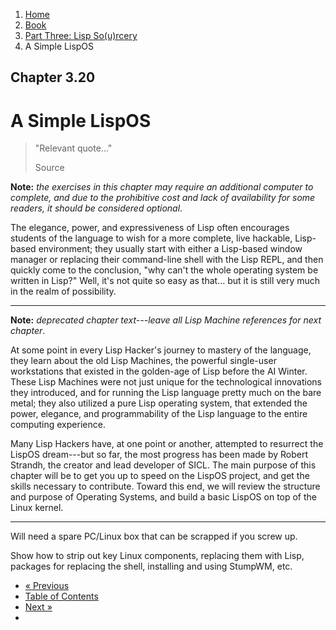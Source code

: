 <ol class="breadcrumb">
  <li><a href="/">Home</a></li>
  <li><a href="/book/">Book</a></li>
  <li><a href="/book/3-0-0-overview/">Part Three: Lisp So(u)rcery</a></li>
  <li class="active">A Simple LispOS</li>
</ol>

## Chapter 3.20

# A Simple LispOS

> "Relevant quote..."
> <footer>Source</footer>

**Note:** *the exercises in this chapter may require an additional computer to complete, and due to the prohibitive cost and lack of availability for some readers, it should be considered optional*.

The elegance, power, and expressiveness of Lisp often encourages students of the language to wish for a more complete, live hackable, Lisp-based environment; they usually start with either a Lisp-based window manager or replacing their command-line shell with the Lisp REPL, and then quickly come to the conclusion, "why can't the whole operating system be written in Lisp?"  Well, it's not quite so easy as that... but it is still very much in the realm of possibility.



---

**Note:** *deprecated chapter text---leave all Lisp Machine references for next chapter*.

At some point in every Lisp Hacker's journey to mastery of the language, they learn about the old Lisp Machines, the powerful single-user workstations that existed in the golden-age of Lisp before the AI Winter.  These Lisp Machines were not just unique for the technological innovations they introduced, and for running the Lisp language pretty much on the bare metal; they also utilized a pure Lisp operating system, that extended the power, elegance, and programmability of the Lisp language to the entire computing experience.

Many Lisp Hackers have, at one point or another, attempted to resurrect the LispOS dream---but so far, the most progress has been made by Robert Strandh, the creator and lead developer of SICL.  The main purpose of this chapter will be to get you up to speed on the LispOS project, and get the skills necessary to contribute.  Toward this end, we will review the structure and purpose of Operating Systems, and build a basic LispOS on top of the Linux kernel.

---

Will need a spare PC/Linux box that can be scrapped if you screw up.

Show how to strip out key Linux components, replacing them with Lisp, packages for replacing the shell, installing and using StumpWM, etc.

<ul class="pager">
  <li class="previous"><a href="/book/3-19-0-neurotech/">&laquo; Previous</a></li>
  <li><a href="/book/">Table of Contents</a></li>
  <li class="next"><a href="/book/3-21-0-lisp-machine/">Next &raquo;</a><li>
</ul>
